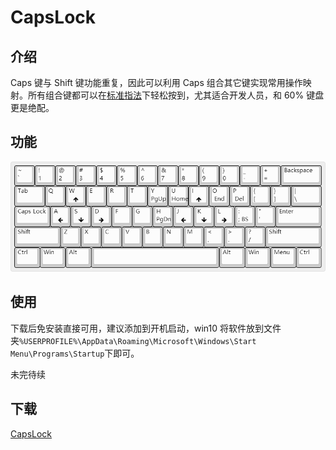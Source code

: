 # CapsLock

## 介绍
Caps 键与 Shift 键功能重复，因此可以利用 Caps 组合其它键实现常用操作映射。所有组合键都可以在[标准指法](https://baike.baidu.com/item/%E6%A0%87%E5%87%86%E6%8C%87%E6%B3%95)下轻松按到，尤其适合开发人员，和 60% 键盘更是绝配。

## 功能
![](keyboard-layout.png)

## 使用
下载后免安装直接可用，建议添加到开机启动，win10 将软件放到文件夹`%USERPROFILE%\AppData\Roaming\Microsoft\Windows\Start Menu\Programs\Startup`下即可。

未完待续

## 下载
[CapsLock](https://raw.githubusercontent.com/Liy1eE/capslock/master/CapsLock.exe)
